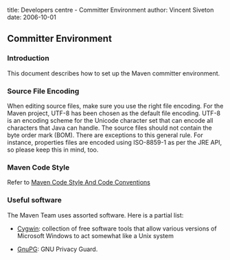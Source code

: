 title: Developers centre - Committer Environment
author: Vincent Siveton
date: 2006-10-01

<!--
Licensed to the Apache Software Foundation (ASF) under one
or more contributor license agreements.  See the NOTICE file
distributed with this work for additional information
regarding copyright ownership.  The ASF licenses this file
to you under the Apache License, Version 2.0 (the
"License"); you may not use this file except in compliance
with the License.  You may obtain a copy of the License at

    http://www.apache.org/licenses/LICENSE-2.0

Unless required by applicable law or agreed to in writing,
software distributed under the License is distributed on an
"AS IS" BASIS, WITHOUT WARRANTIES OR CONDITIONS OF ANY
KIND, either express or implied.  See the License for the
specific language governing permissions and limitations
under the License.
-->

## Committer Environment

### Introduction

 This document describes how to set up the Maven committer environment.

### Source File Encoding

 When editing source files, make sure you use the right file encoding. For the Maven project, UTF-8 has been chosen as the default file encoding. UTF-8 is an encoding scheme for the Unicode character set that can encode all characters that Java can handle. The source files should not contain the byte order mark (BOM). There are exceptions to this general rule. For instance, properties files are encoded using ISO-8859-1 as per the JRE API, so please keep this in mind, too.

### Maven Code Style

 Refer to [Maven Code Style And Code Conventions](./conventions/code.html)

### Useful software

 The Maven Team uses assorted software. Here is a partial list:

- [Cygwin](https://www.cygwin.com/): collection of free software tools that allow various versions of Microsoft Windows to act somewhat like a Unix system

- [GnuPG](https://www.gnupg.org/): GNU Privacy Guard.
